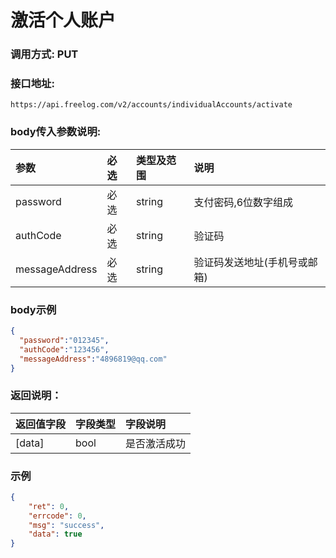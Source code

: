 # 激活个人账户

### 调用方式: PUT

### 接口地址:

```
https://api.freelog.com/v2/accounts/individualAccounts/activate
```

### body传入参数说明:

| 参数 | 必选 | 类型及范围 | 说明 |
| :--- | :--- | :--- | :--- |
| password | 必选 | string | 支付密码,6位数字组成 |
| authCode | 必选 | string | 验证码 |
| messageAddress | 必选 | string | 验证码发送地址(手机号或邮箱) |

### body示例

```json
{
  "password":"012345",
  "authCode":"123456",
  "messageAddress":"4896819@qq.com"
}
```

### 返回说明：

| 返回值字段 | 字段类型 | 字段说明 |
| :--- | :--- | :--- |
| [data] | bool | 是否激活成功 |

### 示例

```json
{
    "ret": 0,
    "errcode": 0,
    "msg": "success",
    "data": true
}
```


